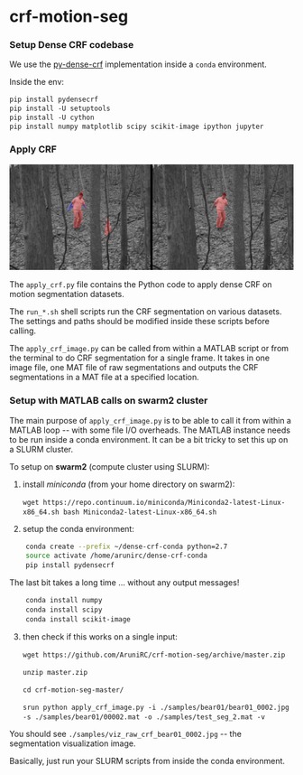 # crf-motion-seg


### Setup Dense CRF codebase

We use the [py-dense-crf](https://github.com/lucasb-eyer/pydensecrf) implementation inside a `conda` environment. 

Inside the env:
    
    pip install pydensecrf
    pip install -U setuptools
    pip install -U cython
    pip install numpy matplotlib scipy scikit-image ipython jupyter


### Apply CRF


![](samples/forest/viz_raw_crf_forest_00001.png)


The `apply_crf.py` file contains the Python code to apply dense CRF 
on motion segmentation datasets.

The `run_*.sh` shell scripts run the CRF segmentation on various datasets.
The settings and paths should be modified inside these scripts before calling. 

The `apply_crf_image.py` can be called from within a MATLAB script or from the terminal to do CRF segmentation for a single frame. It takes in one image file, one MAT file of raw segmentations and outputs the CRF segmentations in a MAT file at a specified location.



### Setup with MATLAB calls on swarm2 cluster 

The main purpose of `apply_crf_image.py`  is to be able to call it from within a MATLAB loop -- with some file I/O overheads. The MATLAB instance needs to be run inside a conda environment. It can be a bit tricky to set this up on a SLURM cluster.

To setup on **swarm2** (compute cluster using SLURM):

1) install _miniconda_ (from your home directory on swarm2):

    `wget https://repo.continuum.io/miniconda/Miniconda2-latest-Linux-x86_64.sh
    bash Miniconda2-latest-Linux-x86_64.sh`

2) setup the conda environment:

```bash
    conda create --prefix ~/dense-crf-conda python=2.7
    source activate /home/arunirc/dense-crf-conda
    pip install pydensecrf
```

The last bit takes a long time ... without any output messages!

```bash
    conda install numpy
    conda install scipy
    conda install scikit-image
```

3) then check if this works on a single input:

    `wget https://github.com/AruniRC/crf-motion-seg/archive/master.zip`
    
    `unzip master.zip`
    
    `cd crf-motion-seg-master/`

    `srun python apply_crf_image.py -i ./samples/bear01/bear01_0002.jpg -s ./samples/bear01/00002.mat -o ./samples/test_seg_2.mat -v`

You should see `./samples/viz_raw_crf_bear01_0002.jpg` -- the segmentation visualization image.

Basically, just run your SLURM scripts from inside the conda environment.


